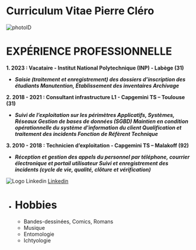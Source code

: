 # **Curriculum Vitae Pierre Cléro**

![photoID](https://media.licdn.com/dms/image/C5603AQHLkkoMoyMxVQ/profile-displayphoto-shrink_800_800/0/1544094925001?e=1712188800&v=beta&t=HoUsjdBQVAiq3Y-yOrGEhJoAKuhlIT5qBZ2H3Qu66-Y)


# **EXPÉRIENCE PROFESSIONNELLE**

**1. 2023 : Vacataire - Institut National Polytechnique (INP) - Labège (31)**

- ***Saisie (traitement et enregistrement) des dossiers d’inscription des étudiants
Manutention, Établissement des inventaires
Archivage***

**2. 2018 - 2021 : Consultant infrastructure L1 - Capgemini TS – Toulouse (31)**

- ***Suivi de l’exploitation sur les périmètres Applicatifs, Systèmes, Réseaux
Gestion de bases de données (SGBD)
Maintien en condition opérationnelle du système d'information du client
Qualification et traitement des incidents
Fonction de Réfèrent Technique***


**3. 2010 - 2018 : Technicien d’exploitation - Capgemini TS – Malakoff (92)**

- ***Réception et gestion des appels du personnel par téléphone, courrier
électronique et portail utilisateur
Suivi et enregistrement des incidents (cycle de vie, qualité, clôture et vérification)***


![Logo Linkedin](https://static.licdn.com/sc/p/com.linkedin.email-assets-frontend%3Aemail-assets-frontend-static-content%2B__latest__/f/%2Femail-assets-frontend%2Fimages%2Femail%2Fphoenix%2Flogos%2Flogo_phoenix_header_blue_78x66_v1.png) [Linkedin](https://www.linkedin.com/in/pierre-cl%C3%A9ro-a65680145/)


- # **Hobbies**
  - Bandes-dessinées, Comics, Romans
  - Musique
  - Entomologie
  - Ichtyologie
